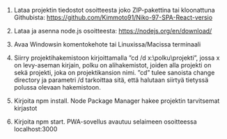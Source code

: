 1.	Lataa projektin tiedostot osoitteesta joko ZIP-pakettina tai kloonattuna Githubista:
https://github.com/Kimmoto91/Niko-97-SPA-React-versio

2.	Lataa ja asenna node.js osoitteesta: https://nodejs.org/en/download/

3.	Avaa Windowsin komentokehote tai Linuxissa/Macissa terminaali

4.	Siirry projektihakemistoon kirjoittamalla ”cd /d x:\polku\projekti”, jossa x on levy-aseman kirjain, polku on alihakemistot, joiden alla projekti on sekä projekti, joka on projektikansion nimi. ”cd” tulee sanoista change directory ja parametri /d tarkoittaa sitä, että halutaan siirtyä tietyssä polussa olevaan hakemistoon.

5.	Kirjoita npm install. Node Package Manager hakee projektin tarvitsemat kirjastot
 
6.	Kirjoita npm start. PWA-sovellus avautuu selaimeen osoitteessa localhost:3000
